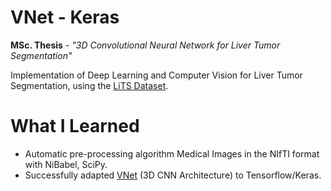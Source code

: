 # VNet - Keras

**MSc. Thesis** - *"3D Convolutional Neural Network for Liver Tumor Segmentation"*

Implementation of Deep Learning and Computer Vision for Liver Tumor Segmentation, using the [LiTS Dataset](https://competitions.codalab.org/competitions/17094#participate "LiTS - Liver Tumor Segmentation Challenge").

# What I Learned

* Automatic pre-processing algorithm Medical Images in the NIfTI format with NiBabel, SciPy.
* Successfully adapted [VNet](https://arxiv.org/abs/1606.04797 "V-Net: Fully Convolutional Neural Networks for Volumetric Medical Image Segmentation") (3D CNN Architecture) to Tensorflow/Keras.
